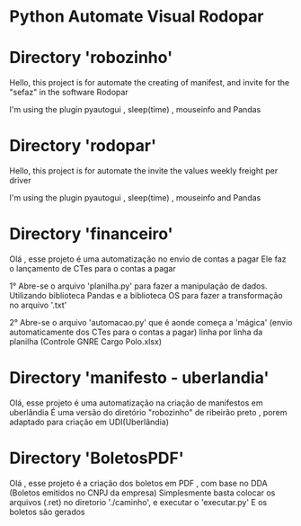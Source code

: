 # Python Automate Visual Rodopar

# Directory 'robozinho'

Hello, this project is for automate the creating of manifest, and invite for the "sefaz" in the software Rodopar

I'm using the plugin pyautogui , sleep(time) , mouseinfo and Pandas

# Directory 'rodopar'

Hello, this project is for automate the invite the values weekly freight per driver

I'm using the plugin pyautogui , sleep(time) , mouseinfo and Pandas

# Directory 'financeiro'

Olá , esse projeto é uma automatização no envio de contas a pagar
Ele faz o lançamento de CTes para o contas a pagar

1° Abre-se o arquivo 'planilha.py' para fazer a manipulação de dados.
    Utilizando biblioteca Pandas e a biblioteca OS para fazer a transformação no arquivo '.txt'

    
2° Abre-se o arquivo 'automacao.py' que é aonde começa a 'mágica' 
    (envio automaticamente dos CTes para o contas a pagar) 
    linha por linha da planilha (Controle GNRE Cargo Polo.xlsx)

# Directory 'manifesto - uberlandia'

Olá, esse projeto é uma automatização na criação de manifestos em uberlândia
É uma versão do diretório "robozinho" de ribeirão preto , porem adaptado para criação em UDI(Uberlândia)

# Directory 'BoletosPDF'

Olá , esse projeto é a criação dos boletos em PDF , com base no DDA (Boletos emitidos no CNPJ da empresa)
Simplesmente basta colocar os arquivos (.ret) no diretorio './caminho', e executar o 'executar.py'
E os boletos são gerados
